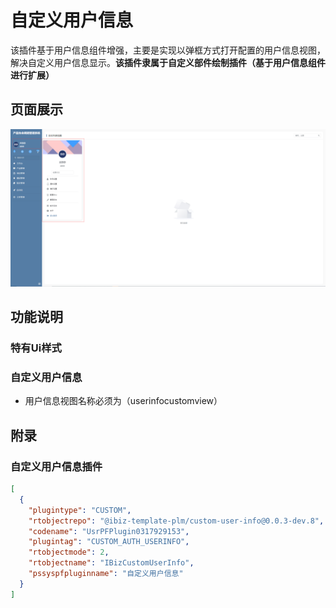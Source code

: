 # 自定义用户信息

该插件基于用户信息组件增强，主要是实现以弹框方式打开配置的用户信息视图，解决自定义用户信息显示。**该插件隶属于自定义部件绘制插件（基于用户信息组件进行扩展）**


## 页面展示

![scene](./public/assets/images/scene.png)


## 功能说明

### 特有Ui样式

### 自定义用户信息

- 用户信息视图名称必须为（userinfocustomview）


## 附录

### 自定义用户信息插件

```json
[
  {
    "plugintype": "CUSTOM",
    "rtobjectrepo": "@ibiz-template-plm/custom-user-info@0.0.3-dev.8",
    "codename": "UsrPFPlugin0317929153",
    "plugintag": "CUSTOM_AUTH_USERINFO",
    "rtobjectmode": 2,
    "rtobjectname": "IBizCustomUserInfo",
    "pssyspfpluginname": "自定义用户信息"
  }
]
```
